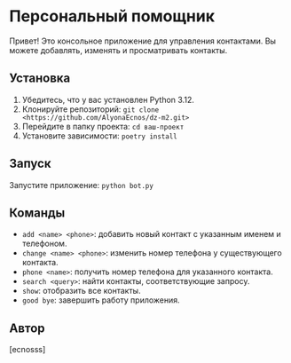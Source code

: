 # Персональный помощник

Привет! Это консольное приложение для управления контактами. Вы можете добавлять, изменять и просматривать контакты.

## Установка

1. Убедитесь, что у вас установлен Python 3.12.
2. Клонируйте репозиторий: `git clone <https://github.com/AlyonaEcnos/dz-m2.git>`
3. Перейдите в папку проекта: `cd ваш-проект`
4. Установите зависимости: `poetry install`

## Запуск

Запустите приложение: `python bot.py`

## Команды

- `add <name> <phone>`: добавить новый контакт с указанным именем и телефоном.
- `change <name> <phone>`: изменить номер телефона у существующего контакта.
- `phone <name>`: получить номер телефона для указанного контакта.
- `search <query>`: найти контакты, соответствующие запросу.
- `show`: отобразить все контакты.
- `good bye`: завершить работу приложения.

## Автор

[ecnosss]
